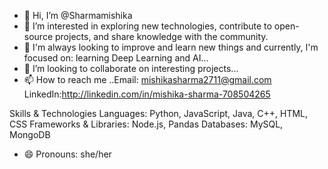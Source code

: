 - 👋 Hi, I’m @Sharmamishika
- 👀 I’m interested in exploring new technologies, contribute to open-source projects, and share knowledge with the community. 
- 🌱 I'm always looking to improve and learn new things and currently, I'm focused on: learning Deep Learning and AI...
- 💞️ I’m looking to collaborate on interesting projects...
- 📫 How to reach me ..Email: mishikasharma2711@gmail.com
LinkedIn:http://linkedin.com/in/mishika-sharma-708504265

Skills & Technologies
Languages: Python, JavaScript, Java, C++, HTML, CSS
Frameworks & Libraries: Node.js, Pandas
Databases: MySQL, MongoDB
- 😄 Pronouns: she/her

